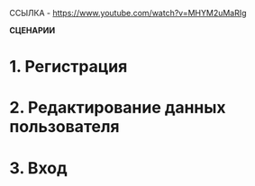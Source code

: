 ССЫЛКА - https://www.youtube.com/watch?v=MHYM2uMaRIg

**СЦЕНАРИИ**
# 1. Регистрация
# 2. Редактирование данных пользователя
# 3. Вход
